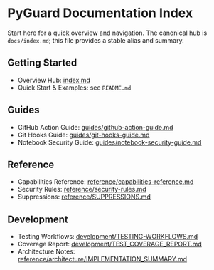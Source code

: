 # PyGuard Documentation Index

Start here for a quick overview and navigation. The canonical hub is `docs/index.md`; this file provides a stable alias and summary.

## Getting Started
- Overview Hub: [index.md](index.md)
- Quick Start & Examples: see `README.md`

## Guides
- GitHub Action Guide: [guides/github-action-guide.md](guides/github-action-guide.md)
- Git Hooks Guide: [guides/git-hooks-guide.md](guides/git-hooks-guide.md)
- Notebook Security Guide: [guides/notebook-security-guide.md](guides/notebook-security-guide.md)

## Reference
- Capabilities Reference: [reference/capabilities-reference.md](reference/capabilities-reference.md)
- Security Rules: [reference/security-rules.md](reference/security-rules.md)
- Suppressions: [reference/SUPPRESSIONS.md](reference/SUPPRESSIONS.md)

## Development
- Testing Workflows: [development/TESTING-WORKFLOWS.md](development/TESTING-WORKFLOWS.md)
- Coverage Report: [development/TEST_COVERAGE_REPORT.md](development/TEST_COVERAGE_REPORT.md)
- Architecture Notes: [reference/architecture/IMPLEMENTATION_SUMMARY.md](reference/architecture/IMPLEMENTATION_SUMMARY.md)
